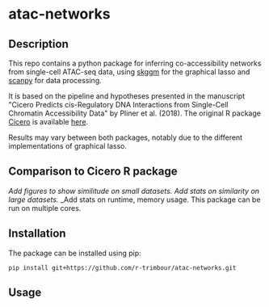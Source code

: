 # atac-networks


## Description
This repo contains a python package for inferring co-accessibility networks from single-cell ATAC-seq data, using [skggm](https://www.github.com/skggm/skggm) for the graphical lasso and [scanpy](https://www.github.com/theislab/scanpy) for data processing.

It is based on the pipeline and hypotheses presented in the manuscript "Cicero Predicts cis-Regulatory DNA Interactions from Single-Cell Chromatin Accessibility Data" by Pliner et al. (2018). The original R package [Cicero](https://cole-trapnell-lab.github.io/cicero-release/) is available [here](https://www.github.com/cole-trapnell-lab/cicero-release).

Results may vary between both packages, notably due to the different implementations of graphical lasso.

## Comparison to Cicero R package
_Add figures to show similitude on small datasets._
_Add stats on similarity on large datasets._
_Add stats on runtime, memory usage.
This package can be run on multiple cores.

## Installation
The package can be installed using pip:
```
pip install git+https://github.com/r-trimbour/atac-networks.git
```

## Usage
